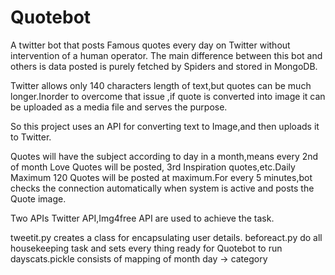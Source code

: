 Quotebot
========

A twitter bot that posts Famous quotes every day on Twitter without intervention of a human operator. 
The main difference between this bot and others is data posted is purely fetched by Spiders and stored in
MongoDB.

Twitter allows only 140 characters length of text,but quotes can be much longer.Inorder to overcome that issue ,if quote is converted into image it can be uploaded as a media file and serves the purpose.

So this project uses an API for converting text to Image,and then uploads it to Twitter.

Quotes will have the subject according to day in a month,means every 2nd of month Love Quotes will be posted,
3rd Inspiration quotes,etc.Daily Maximum 120 Quotes will be posted at maximum.For every 5 minutes,bot checks the
connection automatically when system is active and posts the Quote image.

Two APIs Twitter API,Img4free API are used to achieve the task.  

tweetit.py creates a class for encapsulating user details.
beforeact.py do all housekeeping task and sets every thing ready for Quotebot to run
dayscats.pickle consists of mapping of month day -> category 
